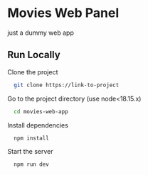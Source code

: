 # Movies Web Panel

just a dummy web app


## Run Locally

Clone the project

```bash
  git clone https://link-to-project
```

Go to the project directory (use node<18.15.x)

```bash
  cd movies-web-app
```

Install dependencies

```bash
  npm install
```

Start the server

```bash
  npm run dev
```